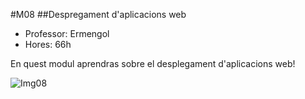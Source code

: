 #M08
##Despregament d'aplicacions web
- Professor: Ermengol
- Hores: 66h

En quest modul aprendras sobre el desplegament d'aplicacions web!

![Img08](https://agora.xtec.cat/inslacetania/wp-content/uploads/usu1045/2017/03/desarrollo-aplicaciones-web.png)
